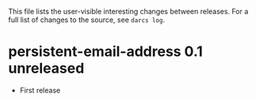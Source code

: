 This file lists the user-visible interesting changes between releases. For a
full list of changes to the source, see `darcs log`.



persistent-email-address 0.1        unreleased
==============================================

* First release
